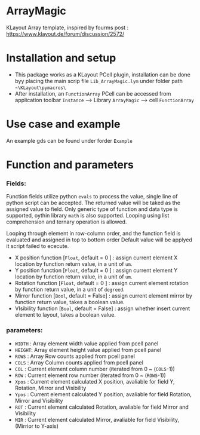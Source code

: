 # ArrayMagic
KLayout Array template, inspired by fourms post :
https://www.klayout.de/forum/discussion/2572/

# Installation and setup
* This package works as a KLayout PCell plugin, installation can be done byy placing the main scrip file `Lib_ArrayMagic.lym` under folder path `~\KLayout\pymacros\`
* After installation, an `FunctionArray` PCell can be accessed from application toolbar `Instance` --> Library `ArrayMagic` --> cell `FunctionArray`

# Use case and example
An example gds can be found under forder `Example`

# Function and parameters

### Fields:
Function fields utilize python `evals` to process the value, single line of python script can be accepted.
The returned value will be taked as the assigned value to field.
Only generic type of function and data type is supported, oythin library `math` is also supported.
Looping using list comprehension and ternary operation is allowed.

Looping through element in row-column order, and the function field is evaluated and assigned in top to bottom order
Default value will be applyed it script failed to ececute.

* X position function [`Float`, default = 0    ] : assign current element X location by function return value, in a unit of `um`.
* Y position function [`Float`, default = 0    ] : assign current element Y location by function return value, in a unit of `um`.
* Rotation   function [`Float`, default = 0    ] : assign current element rotation by function return value, in a unit of `degreed`.
* Mirror     function [`Bool`,  default = False] : assign current element mirror by function return value, takes a boolean value.
* VIsibility function [`Bool`,  default = False] : assign whether insert current element to layout, takes a boolean value.

### parameters:
* `WIDTH` : Array element width value applied from pcell panel
* `HEIGHT`: Array element height value applied from pcell panel
* `ROWS`  : Array Row counts applied from pcell panel
* `COLS`  : Array Column counts applied from pcell panel
* `COL`   : Current element column number (iterated from 0 ~ (`COLS`-1))
* `ROW`   : Current element row number (iterated from 0 ~ (`ROWS`-1))
* `Xpos`  : Current element calculated X position, avaliable for field Y, Rotation, Mirror and Visibility
* `Ypos`  : Current element calculated Y position, avaliable for field Rotation, Mirror and Visibility
* `ROT`   : Current element calculated Rotation, avaliable for field Mirror and Visibility
* `MIR`   : Current element calculated Mirror, avaliable for field  Visibility, (Mirrior to Y-axis)



